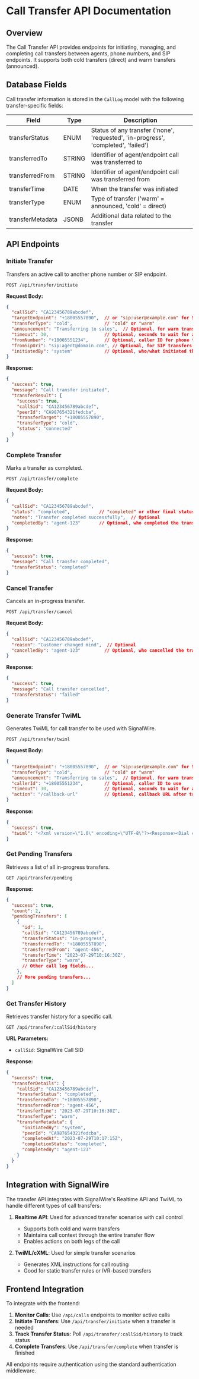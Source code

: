 # Call Transfer API Documentation

## Overview

The Call Transfer API provides endpoints for initiating, managing, and completing call transfers between agents, phone numbers, and SIP endpoints. It supports both cold transfers (direct) and warm transfers (announced).

## Database Fields

Call transfer information is stored in the `CallLog` model with the following transfer-specific fields:

| Field | Type | Description |
|-------|------|-------------|
| transferStatus | ENUM | Status of any transfer ('none', 'requested', 'in-progress', 'completed', 'failed') |
| transferredTo | STRING | Identifier of agent/endpoint call was transferred to |
| transferredFrom | STRING | Identifier of agent/endpoint call was transferred from |
| transferTime | DATE | When the transfer was initiated |
| transferType | ENUM | Type of transfer ('warm' = announced, 'cold' = direct) |
| transferMetadata | JSONB | Additional data related to the transfer |

## API Endpoints

### Initiate Transfer

Transfers an active call to another phone number or SIP endpoint.

```
POST /api/transfer/initiate
```

**Request Body:**

```json
{
  "callSid": "CA123456789abcdef",
  "targetEndpoint": "+18005557890",  // or "sip:user@example.com" for SIP
  "transferType": "cold",            // "cold" or "warm"
  "announcement": "Transferring to sales",  // Optional, for warm transfers
  "timeout": 30,                     // Optional, seconds to wait for answer
  "fromNumber": "+18005551234",      // Optional, caller ID for phone transfers
  "fromSipUri": "sip:agent@domain.com", // Optional, for SIP transfers
  "initiatedBy": "system"            // Optional, who/what initiated the transfer
}
```

**Response:**

```json
{
  "success": true,
  "message": "Call transfer initiated",
  "transferResult": {
    "success": true,
    "callSid": "CA123456789abcdef",
    "peerId": "CA987654321fedcba",
    "transferTarget": "+18005557890",
    "transferType": "cold",
    "status": "connected"
  }
}
```

### Complete Transfer

Marks a transfer as completed.

```
POST /api/transfer/complete
```

**Request Body:**

```json
{
  "callSid": "CA123456789abcdef",
  "status": "completed",           // "completed" or other final status
  "notes": "Transfer completed successfully",  // Optional
  "completedBy": "agent-123"       // Optional, who completed the transfer
}
```

**Response:**

```json
{
  "success": true,
  "message": "Call transfer completed",
  "transferStatus": "completed"
}
```

### Cancel Transfer

Cancels an in-progress transfer.

```
POST /api/transfer/cancel
```

**Request Body:**

```json
{
  "callSid": "CA123456789abcdef",
  "reason": "Customer changed mind",  // Optional
  "cancelledBy": "agent-123"         // Optional, who cancelled the transfer
}
```

**Response:**

```json
{
  "success": true,
  "message": "Call transfer cancelled",
  "transferStatus": "failed"
}
```

### Generate Transfer TwiML

Generates TwiML for call transfer to be used with SignalWire.

```
POST /api/transfer/twiml
```

**Request Body:**

```json
{
  "targetEndpoint": "+18005557890",  // or "sip:user@example.com" for SIP
  "transferType": "cold",            // "cold" or "warm"
  "announcement": "Transferring to sales",  // Optional, for warm transfers
  "callerId": "+18005551234",        // Optional, caller ID to use
  "timeout": 30,                     // Optional, seconds to wait for answer
  "action": "/callback-url"          // Optional, callback URL after transfer
}
```

**Response:**

```json
{
  "success": true,
  "twiml": "<?xml version=\"1.0\" encoding=\"UTF-8\"?><Response><Dial callerId=\"+18005551234\">+18005557890</Dial></Response>"
}
```

### Get Pending Transfers

Retrieves a list of all in-progress transfers.

```
GET /api/transfer/pending
```

**Response:**

```json
{
  "success": true,
  "count": 2,
  "pendingTransfers": [
    {
      "id": 1,
      "callSid": "CA123456789abcdef",
      "transferStatus": "in-progress",
      "transferredTo": "+18005557890",
      "transferredFrom": "agent-456",
      "transferTime": "2023-07-29T10:16:30Z",
      "transferType": "warm",
      // Other call log fields...
    },
    // More pending transfers...
  ]
}
```

### Get Transfer History

Retrieves transfer history for a specific call.

```
GET /api/transfer/:callSid/history
```

**URL Parameters:**

- `callSid`: SignalWire Call SID

**Response:**

```json
{
  "success": true,
  "transferDetails": {
    "callSid": "CA123456789abcdef",
    "transferStatus": "completed",
    "transferredTo": "+18005557890",
    "transferredFrom": "agent-456",
    "transferTime": "2023-07-29T10:16:30Z",
    "transferType": "warm",
    "transferMetadata": {
      "initiatedBy": "system",
      "peerId": "CA987654321fedcba",
      "completedAt": "2023-07-29T10:17:15Z",
      "completionStatus": "completed",
      "completedBy": "agent-123"
    }
  }
}
```

## Integration with SignalWire

The transfer API integrates with SignalWire's Realtime API and TwiML to handle different types of call transfers:

1. **Realtime API**: Used for advanced transfer scenarios with call control
   - Supports both cold and warm transfers
   - Maintains call context through the entire transfer flow
   - Enables actions on both legs of the call

2. **TwiML/cXML**: Used for simple transfer scenarios
   - Generates XML instructions for call routing
   - Good for static transfer rules or IVR-based transfers

## Frontend Integration

To integrate with the frontend:

1. **Monitor Calls**: Use `/api/calls` endpoints to monitor active calls
2. **Initiate Transfers**: Use `/api/transfer/initiate` when a transfer is needed
3. **Track Transfer Status**: Poll `/api/transfer/:callSid/history` to track status
4. **Complete Transfers**: Use `/api/transfer/complete` when transfer is finished

All endpoints require authentication using the standard authentication middleware.
